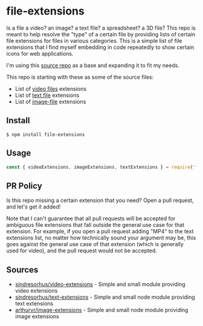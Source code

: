 # file-extensions

Is a file a video? an image? a text file? a spreadsheet? a 3D file? This repo is meant to help resolve the "type" of a certain file by providing lists of certain file extensions for files in various categories. This is a simple list of file extensions that I find myself embedding in code repeatedly to show certain icons for web applications.

I'm using this [source repo](https://github.com/sindresorhus/video-extensions) as a base and expanding it to fit my needs.

This repo is starting with these as some of the source files:
- List of [video files](https://github.com/sindresorhus/video-extensions/blob/main/video-extensions.json) extensions
- List of [text file](https://github.com/sindresorhus/text-extensions/blob/main/text-extensions.json) extensions
- List of [image-file](https://github.com/arthurvr/image-extensions/blob/master/image-extensions.json) extensions

## Install

```
$ npm install file-extensions
```

## Usage

```js
const { videoExtensions, imageExtensions, textExtensions } = require('file-extensions');
```
## PR Policy

Is this repo missing a certain extension that you need? Open a pull request, and let's get it added! 

Note that I can't guarantee that all pull requests will be accepted for ambiguous file extensions that fall outside the general use case for that extension. For example, if you open a pull request adding "MP4" to the text extensions list, no matter how technically sound your argument may be, this goes against the general use case of that extension (which is generally used for video), and the pull request would not be accepted.

## Sources

- [sindresorhus/video-extensions](https://github.com/sindresorhus/video-extensions) - Simple and small module providing video extensions
- [sindresorhus/text-extensions](https://github.com/sindresorhus/text-extensions) - Simple and small node module providing text extensions
- [arthurvr/image-extensions](https://github.com/arthurvr/image-extensions) - Simple and small node module providing image extensions
